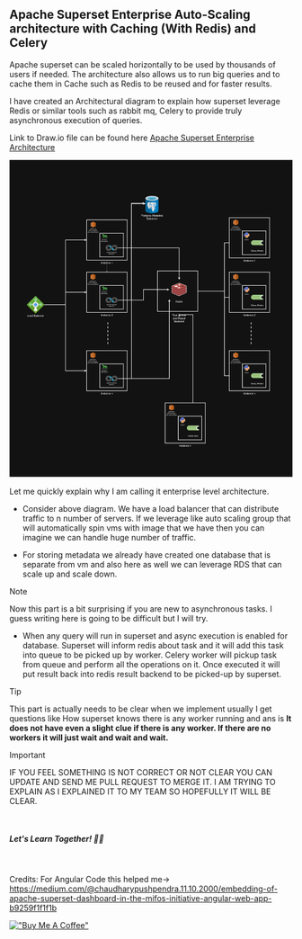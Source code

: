 ## Apache Superset Enterprise Auto-Scaling architecture with Caching (With Redis) and Celery


Apache superset can be scaled horizontally to be used by thousands of users if needed. The architecture also allows us to run big queries and to cache them in Cache such as Redis to be reused and for faster results. 

I have created an Architectural diagram to explain how superset leverage Redis or similar tools such as rabbit mq, Celery to provide truly asynchronous execution of queries.

Link to Draw.io file can be found here [Apache Superset Enterprise Architecture](https://drive.google.com/file/d/1dz3VOtkgWqidVGy_3bEpsylyq_gUOb4G/view?usp=sharing)

![Apache Superset Enterprise level Architecture](<Assets/Superset Enterprise Architecture.png>)


Let me quickly explain why I am calling it enterprise level architecture.

* Consider above diagram. We have a load balancer that can distribute traffic to n number of servers. If we leverage like auto scaling group that will automatically spin vms with image that we have then you can imagine we can handle huge number of traffic.

* For storing metadata we already have created one database that is separate from vm and also here as well we can leverage RDS that can scale up and scale down.

> [!NOTE] 
> Now this part is a bit surprising if you are new to asynchronous tasks. I guess writing here is going to be difficult but I will try.

* When any query will run in superset and async execution is enabled for database. Superset will inform redis about task and it will add this task into queue to be picked up by worker. Celery worker will pickup task from queue and perform all the operations on it. Once executed it will put result back into redis result backend to be picked-up by superset.

> [!TIP] 
> This part is actually needs to be clear when we implement usually I get questions like
> How superset knows there is any worker running and ans is <b>It does not have even a slight clue if there is any worker. If there are no workers it will just wait and wait and wait.</b>


> [!IMPORTANT]
> IF YOU FEEL SOMETHING IS NOT CORRECT OR NOT CLEAR YOU CAN UPDATE AND SEND ME PULL REQUEST TO MERGE IT. I AM TRYING TO EXPLAIN AS I EXPLAINED IT TO MY TEAM SO HOPEFULLY IT WILL BE CLEAR.


&nbsp;
&nbsp;
&nbsp;
&nbsp;

##### Let's Learn Together! 📖😊

&nbsp;
&nbsp;
&nbsp;
&nbsp;

Credits: For Angular Code this helped me-> https://medium.com/@chaudharypushpendra.11.10.2000/embedding-of-apache-superset-dashboard-in-the-mifos-initiative-angular-web-app-b9259f1f1f1b

[!["Buy Me A Coffee"](https://www.buymeacoffee.com/assets/img/custom_images/orange_img.png)](https://www.buymeacoffee.com/shantanukhond)
